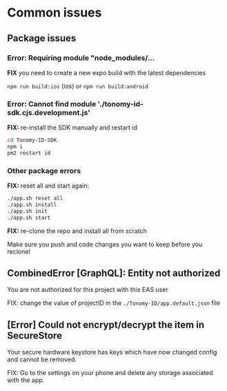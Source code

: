 # Common issues

## Package issues

### Error: Requiring module "node_modules/...

**FIX** you need to create a new expo build with the latest dependencies

`npm run build:ios` (ios) or `npm run build:android`

### Error: Cannot find module './tonomy-id-sdk.cjs.development.js'

**FIX:** re-install the SDK manually and restart id

```bash
cd Tonomy-ID-SDK
npm i
pm2 restart id
```

### Other package errors

**FIX:** reset all and start again:

```bash
./app.sh reset all
./app.sh install
./app.sh init
./app.sh start
```

**FIX:** re-clone the repo and install all from scratch

Make sure you push and code changes you want to keep before you reclone!

## CombinedError [GraphQL]: Entity not authorized

You are not authorized for this project with this EAS user

FIX: change the value of projectID in the `./Tonomy-ID/app.default.json` file

## [Error] Could not encrypt/decrypt the item in SecureStore

Your secure hardware keystore has keys which have now changed config and cannot be removed.

FIX: Go to the settings on your phone and delete any storage associated with the app.
